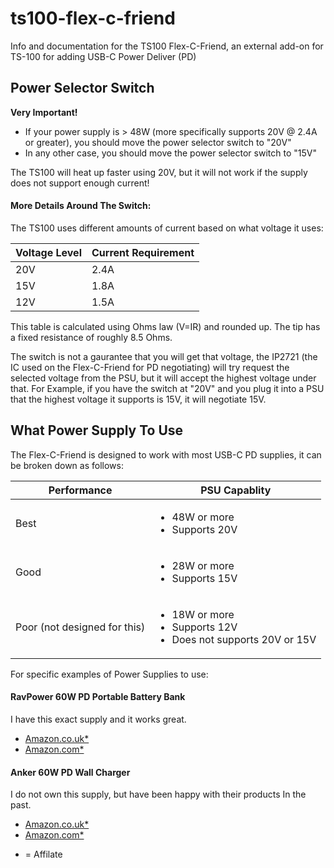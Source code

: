 # ts100-flex-c-friend
Info and documentation for the TS100 Flex-C-Friend, an external add-on for TS-100 for adding USB-C Power Deliver (PD)


## Power Selector Switch

**Very Important!**

- If your power supply is > 48W (more specifically supports 20V @ 2.4A or greater), you should move the power selector switch to "20V"
- In any other case, you should move the power selector switch to "15V"

The TS100 will heat up faster using 20V, but it will not work if the supply does not support enough current!

#### More Details Around The Switch:

The TS100 uses different amounts of current based on what voltage it uses:

| Voltage Level  | Current Requirement |
| ------------- | ------------- |
| 20V  | 2.4A  |
| 15V  | 1.8A  |
| 12V  | 1.5A  |

This table is calculated using Ohms law (V=IR) and rounded up. The tip has a fixed resistance of roughly 8.5 Ohms.

The switch is not a gaurantee that you will get that voltage, the IP2721 (the IC used on the Flex-C-Friend for PD negotiating) will try request the selected voltage from the PSU, but it will accept the highest voltage under that. For Example, if you have the switch at "20V" and you plug it into a PSU that the highest voltage it supports is 15V, it will negotiate 15V.

## What Power Supply To Use

The Flex-C-Friend is designed to work with most USB-C PD supplies, it can be broken down as follows:

| Performance  | PSU Capablity |
| ------------- | ------------- |
| Best | <ul><li>48W or more</li><li>Supports 20V</li></ul>|
| Good  | <ul><li>28W or more</li><li>Supports 15V</li></ul>  |
| Poor (not designed for this)   | <ul><li>18W or more</li><li>Supports 12V</li><li>Does not supports 20V or 15V</li></ul>  |

For specific examples of Power Supplies to use:

#### RavPower 60W PD Portable Battery Bank

I have this exact supply and it works great.

- [Amazon.co.uk*](https://amzn.to/2XsIUzt)
- [Amazon.com*](https://amzn.to/31m7jb7)

#### Anker 60W PD Wall Charger

I do not own this supply, but have been happy with their products In the past.

- [Amazon.co.uk*](https://amzn.to/2DIDNnu)
- [Amazon.com*](https://amzn.to/2XylwAs)

* = Affilate




